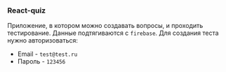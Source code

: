 ### React-quiz

Приложение, в котором можно создавать вопросы, и проходить тестирование. Данные подтягиваются с `firebase`. Для создания теста нужно авторизоваться:
* Email - `test@test.ru`
* Пароль - `123456`


